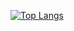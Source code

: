 
[![Top Langs](https://github-readme-stats.vercel.app/api/top-langs/?username=leandroluizpereira&layout=compact)](https://github.com/avani17101/github-readme-stats)

